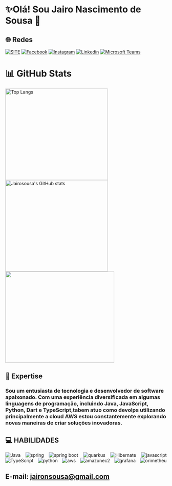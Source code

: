 # ✨Olá! Sou Jairo Nascimento de Sousa 🤚

## 🌐 Redes

[![SITE](https://img.shields.io/badge/jairosousa.github.io-up-green?style=for-the-badge
)](https://jairosousa.github.io/)
[![Facebook](https://img.shields.io/badge/Facebook-up?style=for-the-badge&logo=facebook&logoColor=%23fff&color=%231877F2
)](https://web.facebook.com/jaironsousa)
[![Instagram](https://img.shields.io/badge/Instagram-up?style=for-the-badge&logo=instagram&logoColor=%23fff&color=%23E4405F
)](https://www.instagram.com/jnsousa/)
[![Linkedin](https://img.shields.io/badge/linkedin-up?style=for-the-badge&logo=linkedin&logoColor=%23fff&color=%230A66C2
)](https://www.linkedin.com/in/jairo-nascimento-sousa/)
[![Microsoft Teams](https://img.shields.io/badge/Microsoft%20teams-up?style=for-the-badge&logo=microsoftteams&logoColor=%23fff&color=%236264A7
)](https://www.linkedin.com/in/jairo-nascimento-sousa/)

# 📊 GitHub Stats

<div style="display: flex; justify-content: space-between; flex-flow: row wrap; gap: 5x; ">

<img alt="Top Langs" src="https://github-readme-stats.vercel.app/api/top-langs/?username=jairosousa&theme=dracula" width="320px" height="285px">

<img alt="Jairosousa's GitHub stats" src="https://github-readme-stats.vercel.app/api?username=jairosousa&show_icons=true&theme=dracula" width="320px" height="285px">

<img src="https://github-readme-streak-stats.herokuapp.com/?user=jairosousa&theme=dracula&hide_border=false"  width="340px" height="285px"/>

</div>

## 🚀 Expertise
### Sou um entusiasta de tecnologia e desenvolvedor de software apaixonado. Com uma experiência diversificada em algumas linguagens de programação, incluindo Java, JavaScript, Python, Dart e TypeScript,tabem atuo como devolps utilizando principalmente a cloud AWS estou constantemente explorando novas maneiras de criar soluções inovadoras.

## 💻 HABILIDADES

<div style="display: flex; justify-content: space-between; flex-flow: row wrap; gap: 20x;">
      <img alt="Java" src="https://img.shields.io/badge/Java-ED8B00?style=for-the-badge&logo=openjdk&logoColor=white" />
      <img alt="spring" src="https://img.shields.io/badge/Spring-6DB33F?style=for-the-badge&logo=spring&logoColor=white" />
      <img alt="spring boot" src="https://img.shields.io/badge/spring%20boot-up?style=for-the-badge&logo=springboot&logoColor=%23fff&color=%236DB33F">
      <img alt="quarkus" src="https://img.shields.io/badge/quarkus-up?style=for-the-badge&logo=quarkus&logoColor=%23fff&color=%234695EB" />
      <img alt="Hibernate" src="https://img.shields.io/badge/Hibernate-59666C?style=for-the-badge&logo=Hibernate&logoColor=white" />
      <img alt="javascript" src="https://img.shields.io/badge/JavaScript-F7DF1E?style=for-the-badge&logo=JavaScript&logoColor=white" />
      <img alt="TypeScript" src="https://img.shields.io/badge/TypeScript-007ACC?style=for-the-badge&logo=typescript&logoColor=white" />
      <img alt="python" src="https://img.shields.io/badge/python-up?style=for-the-badge&logo=python&logoColor=%23fff&color=%233776AB" />
      <img alt="aws" src="https://img.shields.io/badge/amazon%20aws-up?style=for-the-badge&logo=amazonaws&logoColor=%23fff&color=%23232F3E" />
      <img alt="amazonec2" src="https://img.shields.io/badge/amazon%20ec2-up?style=for-the-badge&logo=amazonec2&logoColor=%23fff&color=%23FF9900" />
      <img alt="grafana" src="https://img.shields.io/badge/Grafana-F2F4F9?style=for-the-badge&logo=grafana&logoColor=orange&labelColor=F2F4F9" />
      <img alt="orimetheu" src="https://img.shields.io/badge/Prometheus-000000?style=for-the-badge&logo=prometheus&labelColor=000000" />
</div>



## E-mail: jaironsousa@gmail.com
